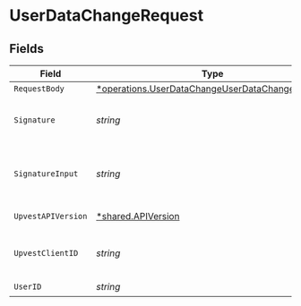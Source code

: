 # UserDataChangeRequest


## Fields

| Field                                                                                                             | Type                                                                                                              | Required                                                                                                          | Description                                                                                                       | Example                                                                                                           |
| ----------------------------------------------------------------------------------------------------------------- | ----------------------------------------------------------------------------------------------------------------- | ----------------------------------------------------------------------------------------------------------------- | ----------------------------------------------------------------------------------------------------------------- | ----------------------------------------------------------------------------------------------------------------- |
| `RequestBody`                                                                                                     | [*operations.UserDataChangeUserDataChangeRequest](../../models/operations/userdatachangeuserdatachangerequest.md) | :heavy_minus_sign:                                                                                                | N/A                                                                                                               |                                                                                                                   |
| `Signature`                                                                                                       | *string*                                                                                                          | :heavy_check_mark:                                                                                                | https://tools.ietf.org/id/draft-ietf-httpbis-message-signatures-01.html#name-the-signature-http-header            |                                                                                                                   |
| `SignatureInput`                                                                                                  | *string*                                                                                                          | :heavy_check_mark:                                                                                                | https://tools.ietf.org/id/draft-ietf-httpbis-message-signatures-01.html#name-the-signature-input-http-he          |                                                                                                                   |
| `UpvestAPIVersion`                                                                                                | [*shared.APIVersion](../../models/shared/apiversion.md)                                                           | :heavy_minus_sign:                                                                                                | Upvest API version (Note: Do not include quotation marks)                                                         | 1                                                                                                                 |
| `UpvestClientID`                                                                                                  | *string*                                                                                                          | :heavy_check_mark:                                                                                                | Tenant Client ID                                                                                                  | ebabcf4d-61c3-4942-875c-e265a7c2d062                                                                              |
| `UserID`                                                                                                          | *string*                                                                                                          | :heavy_check_mark:                                                                                                | N/A                                                                                                               |                                                                                                                   |